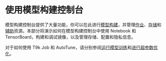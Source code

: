 # 使用模型构建控制台

模型构建控制台提供了大量功能，你可以在此进行[模型构建](../modules/building/index.md)，并管理[作业](../modules/jobs/index.md)、[存储](../modules/storage/index.md)和[辅助](../modules/auxiliary/index.md)资源。本部分将演示如何在模型构建控制台中使用 Notebook 和 TensorBoard，构建和调试镜像，以及管理存储、配置和隐私信息。

对于如何使用 T9k Job 和 AutoTune，请分别参阅[运行模型训练](./model-training.md)和[进行超参数优化](./hyperparameter-tuning.md)。
